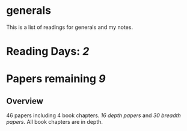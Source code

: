 # generals
This is a list of readings for generals and my notes. 

# Reading Days: _2_
# Papers remaining _9_

## Overview
46 papers including 4 book chapters. 
_16 depth papers_ and _30 breadth papers_. All book chapters are in depth. 

